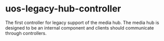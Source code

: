 # uos-legacy-hub-controller
The first controller for legacy support of the media hub.  The media hub is designed to be an internal component and clients should communicate through controllers.
